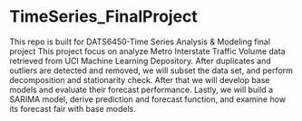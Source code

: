 # TimeSeries_FinalProject
This repo is built for DATS6450-Time Series Analysis & Modeling final project
This project focus on analyze Metro Interstate Traffic Volume data retrieved from UCI 
Machine Learning Depository. After duplicates and outliers are detected and removed, 
we will subset the data set, and perform decomposition and stationarity check. After that 
we will develop base models and evaluate their forecast performance. Lastly, we will 
build a SARIMA model, derive prediction and forecast function, and examine how its 
forecast fair with base models.
